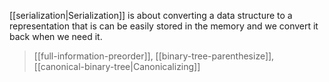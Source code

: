 [[serialization|Serialization]] is about converting a data structure to a representation that is can be easily stored in the memory and we convert it back when we need it.

> [[full-information-preorder]], [[binary-tree-parenthesize]], [[canonical-binary-tree|Canonicalizing]] 